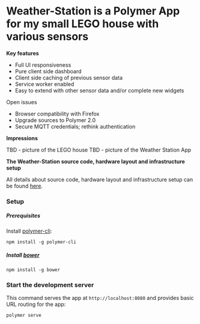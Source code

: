 # Weather-Station is a Polymer App for my small LEGO house with various sensors

**Key features**

* Full UI responsiveness
* Pure client side dashboard
* Client side caching of previous sensor data
* Service worker enabled
* Easy to extend with other sensor data and/or complete new widgets

Open issues

* Browser compatibility with Firefox
* Upgrade sources to Polymer 2.0
* Secure MQTT credentials; rethink authentication

**Impressions**

TBD - picture of the LEGO house
TBD - picture of the Weather Station App

**The Weather-Station source code, hardware layout and infrastructure setup**

All details about source code, hardware layout and infrastructure setup can be found [here](https://github.com/hunsalz/ESP8266/tree/master/WeatherStation).

### Setup

##### Prerequisites

Install [polymer-cli](https://github.com/Polymer/polymer-cli):

    npm install -g polymer-cli

##### Install [bower](https://bower.io/)

    npm install -g bower

### Start the development server

This command serves the app at `http://localhost:8080` and provides basic URL routing for the app:

    polymer serve
